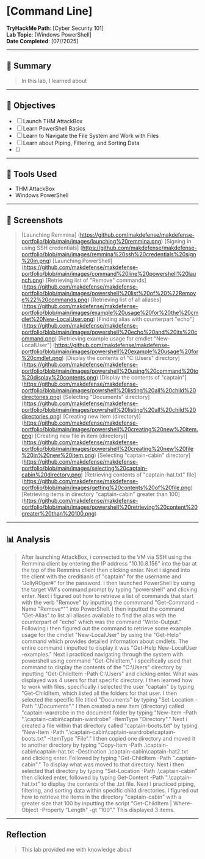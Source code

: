 # [Command Line]

**TryHackMe Path**: [Cyber Security 101]  
**Lab Topic**: [Windows PowerShell]  
**Date Completed**: [07//2025]

---

## 🧠 Summary

> In this lab, I learned about 


---

## 🎯 Objectives
- [ ] Launch THM AttackBox
- [ ] Learn PowerShell Basics
- [ ] Learn to Navigate the File System and Work with Files
- [ ] Learn about Piping, Filtering, and Sorting Data
- [ ] 

---

## 🧰 Tools Used
- THM AttackBox
- Windows PowerShell
  
---

## 📸 Screenshots

> [Launching Remmina] (https://github.com/makdefense/makdefense-portfolio/blob/main/images/launching%20remmina.png)
> [Signing in using SSH credentials] (https://github.com/makdefense/makdefense-portfolio/blob/main/images/remmina%20ssh%20credentials%20sign%20in.png)
> [Launching PowerShell] (https://github.com/makdefense/makdefense-portfolio/blob/main/images/command%20line%20powershell%20launch.png)
> [Retrieving list of "Remove" commands] (https://github.com/makdefense/makdefense-portfolio/blob/main/images/powershell%20list%20of%20%22Remove%22%20commands.png)
> [Retrieving list of all aliases] (https://github.com/makdefense/makdefense-portfolio/blob/main/images/example%20usage%20for%20the%20cmdlet%20New-LocalUser.png)
> [Finding alias with counterpart "echo"] (https://github.com/makdefense/makdefense-portfolio/blob/main/images/powershell%20echo%20and%20its%20command.png)
> [Retrieving example usage for cmdlet "New-LocalUser"] (https://github.com/makdefense/makdefense-portfolio/blob/main/images/powershell%20example%20usage%20for%20cmdlet.png)
> [Display the contents of "C:\Users" directory] (https://github.com/makdefense/makdefense-portfolio/blob/main/images/powershell%20using%20command%20to%20display%20contents.png)
> [Display the contents of "captain"] (https://github.com/makdefense/makdefense-portfolio/blob/main/images/powrshell%20listing%20all%20child%20directories.png)
> [Selecting "Documents" directory] (https://github.com/makdefense/makdefense-portfolio/blob/main/images/powrshell%20listing%20all%20child%20directories.png)
> [Creating new item (directory)] (https://github.com/makdefense/makdefense-portfolio/blob/main/images/powershell%20creating%20new%20item.png)
> [Creating new file in item (directory)] (https://github.com/makdefense/makdefense-portfolio/blob/main/images/powershell%20creating%20new%20file%20in%20new%20item.png)
> [Selecting "captain-cabin" directory] (https://github.com/makdefense/makdefense-portfolio/blob/main/images/selecting%20captain-cabin%20directory.png)
> [Retrieving contents of "captain-hat.txt" file] (https://github.com/makdefense/makdefense-portfolio/blob/main/images/getting%20contents%20of%20file.png)
> [Retrieving items in directory "captain-cabin" greater than 100] (https://github.com/makdefense/makdefense-portfolio/blob/main/images/powershell%20retrieving%20content%20greater%20than%20100.png)
> 

---

## 📊 Analysis

> After launching AttackBox, i connected to the VM via SSH using the Remmina client by entering the IP address "10.10.8.156" into the bar at the top of the Remmina client then clicking enter. Next
i signed into the client with the creditianls of "captain" for the username and "JollyR0ger#" for the password. I then launched PowerShell by using the target VM's command prompt by typing "powershell"
and clicking enter. Next i figured out how to retrieve a list of commands that start with the verb "Remove" by inputting the commmand "Get-Command -Name "Remove*"" into PowerShell. I then inputted the
command "Get-Alias" to list all aliases available to find the alias with the counterpart of "echo" which was the command "Write-Output." Following i then figured out the command to retrieve some example usage
for the cmdlet "New-LocalUser" by using the "Get-Help" command which provides detailed information about cmdlets. The entire command i inputted to display it was "Get-Help New-LocalUser -examples."
> Next i practiced navigating through the system with powershell using command "Get-ChildItem," i specifically used that command to display the contents of the "C:\Users" directory by inputting "Get-ChildItem
-Path C:\Users" and clicking enter. What was displayed was 4 users for that specific directory. I then learned how to work with files, specifically i selected the user "captain" by typing "Get-ChildItem, which listed
all the folders for that user. I then selected the specific file titled "Documents" by typing "Set-Location -Path ".\Documents"." I then created a new item (directory) called "captain-wardrobe in the document folder by typing
"New-Item -Path ".\captain-cabin\captain-wardrobe" -ItemType "Directory"." Next i created a file within that directory called "captain-boots.txt" by typing
"New-Item -Path ".\captain-cabin\captain-wardrobe\captain-boots.txt" -ItemType "File"." I then copied one directory and moved it to another directory by typing
"Copy-Item -Path .\captain-cabin\captain-hat.txt -Destination .\captain-cabin\captain-hat2.txt and clicking enter. Followed by typing "Get-ChildItem -Path ".captain-cabin\"." To display what was moved to that directory.
Next i then selected that directory by typing "Set-Location -Path .\captain-cabin" then clicked enter, followed by typing Get-Content -Path ".\captain-hat.txt" to display the contents of the .txt file.
> Next i practiced piping, filtering, and sorting data within specific child directories. I figured out how to retrieve the items in the directory "captain-cabin" with a greater size that 100 by inputting the
script "Get-ChildItem | Where-Object -Property "Length" -gt "100"." This displayed 3 items. 


---

## Reflection

> This lab provided me with knowledge about 
